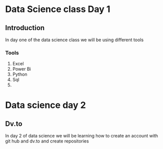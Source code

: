 # Data Science class Day 1

## Introduction

In day one of the data science class we will be using different tools

### Tools
1. Excel
2. Power Bi
3. Python
4. Sql
5. 
# Data science day 2

## Dv.to
In day 2 of data science we will be learning how to create an account with git hub and dv.to and create repositories
